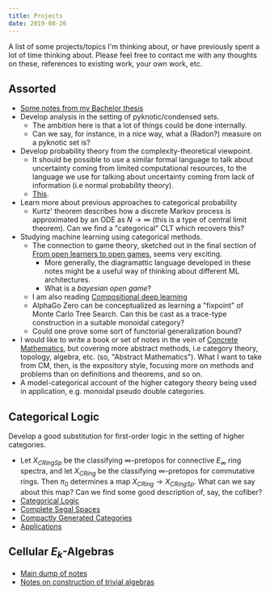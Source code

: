 ```yaml
---
title: Projects
date: 2019-08-26
---
```

A list of some projects/topics I'm thinking about, or have previously spent a lot of time thinking about. Please feel free to contact me with any thoughts on these, references to existing work, your own work, etc.

## Assorted

- [Some notes from my Bachelor thesis](Projects/Bachelorprojekt/Bachelorprojekt.html)
- Develop analysis in the setting of pyknotic/condensed sets.
    - The ambition here is that a lot of things could be done internally.
    - Can we say, for instance, in a nice way, what a (Radon?) measure on a pyknotic set is?
- Develop probability theory from the complexity-theoretical viewpoint.
    - It should be possible to use a similar formal language to talk about uncertainty coming from limited computational resources, to the language we use for talking about uncertainty coming from lack of information (i.e normal probability theory).
    - [This](https://www.alignmentforum.org/posts/Lz2nCYnBeaZyS68Xb/probability-as-minimal-map).
- Learn more about previous approaches to categorical probability
    - Kurtz' theorem describes how a discrete Markov process is approximated by an ODE as $N \to \infty$ (this is a type of central limit theorem). Can we find a "categorical" CLT which recovers this?
- Studying machine learning using categorical methods.
    - The connection to game theory, sketched out in the final section of [From open learners to open games](https://arxiv.org/abs/1902.08666), seems very exciting.
        - More generally, the diagramattic language developed in these notes might be a useful way of thinking about different ML architectures.
        - What is a *bayesian open game*?
    - I am also reading [Compositional deep learning](https://arxiv.org/abs/1907.08292)
    - AlphaGo Zero can be conceptualized as learning a "fixpoint" of Monte Carlo Tree Search. Can this be cast as a trace-type construction in a suitable monoidal category?
    - Could one prove some sort of functorial generalization bound?
- I would like to write a book or set of notes in the vein of [Concrete Mathematics](https://openlibrary.org/works/OL3951639W/Concrete_mathematics), but covering more abstract methods, i.e category theory, topology, algebra, etc. (so, "Abstract Mathematics"). What I want to take from CM, then, is the expository style, focusing more on methods and problems than on definitions and theorems, and so on.
- A model-categorical account of the higher category theory being used in application, e.g. monoidal pseudo double categories.

## Categorical Logic

Develop a good substitution for first-order logic in the setting of higher categories.

- Let $X_{CRingSp}$ be the classifying $\infty$-pretopos for connective $E_\infty$ ring spectra, and let $X_{CRing}$ be the classifying $\infty$-pretopos for commutative rings. Then $\pi_0$ determines a map $X_{CRing} \to X_{CRingSp}$. What can we say about this map? Can we find some good description of, say, the cofiber?
- [Categorical Logic](Projects/CategoricalLogic/CategoricalLogic.html)
- [Complete Segal Spaces](Projects/CategoricalLogic/LexSeg.html)
- [Compactly Generated Categories](Projects/CategoricalLogic/CompactlyGenerated.html)
- [Applications](Projects/CategoricalLogic/Applications.html)

## Cellular $E_k$-Algebras

- [Main dump of notes](Projects/CellularEkAlgebras/CellularEkAlgebras.html)
- [Notes on construction of trivial algebras](Projects/CellularEkAlgebras/TrivialAlgebras.html)
